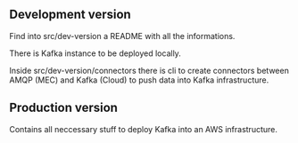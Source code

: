 ## Development version

Find into src/dev-version a README with all the informations.

There is Kafka instance to be deployed locally.

Inside src/dev-version/connectors there is cli to create connectors between AMQP (MEC) and Kafka (Cloud) to push data into Kafka infrastructure.

## Production version

Contains all neccessary stuff to deploy Kafka into an AWS infrastructure.
